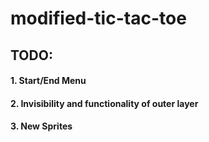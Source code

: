 # modified-tic-tac-toe


## TODO:
#### 1. Start/End Menu
#### 2. Invisibility and functionality of outer layer
#### 3. New Sprites